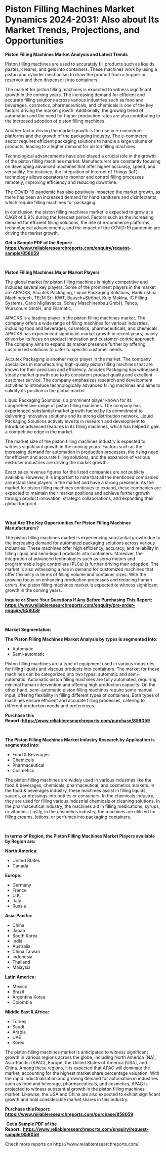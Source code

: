 <p><h1>Piston Filling Machines Market Dynamics 2024-2031: Also about Its Market Trends, Projections, and Opportunities</h1></p><p><strong>Piston Filling Machines Market Analysis and Latest Trends</strong></p>
<p><p>Piston filling machines are used to accurately fill products such as liquids, pastes, creams, and gels into containers. These machines work by using a piston and cylinder mechanism to draw the product from a hopper or reservoir and then dispense it into containers.</p><p>The market for piston filling machines is expected to witness significant growth in the coming years. The increasing demand for efficient and accurate filling solutions across various industries such as food and beverages, cosmetics, pharmaceuticals, and chemicals is one of the key factors driving the market growth. Additionally, the growing trend of automation and the need for higher production rates are also contributing to the increased adoption of piston filling machines.</p><p>Another factor driving the market growth is the rise in e-commerce platforms and the growth of the packaging industry. The e-commerce sector requires efficient packaging solutions to handle a large volume of products, leading to a higher demand for piston filling machines.</p><p>Technological advancements have also played a crucial role in the growth of the piston filling machines market. Manufacturers are constantly focusing on developing advanced machines that offer higher accuracy, speed, and versatility. For instance, the integration of Internet of Things (IoT) technology allows operators to monitor and control filling processes remotely, improving efficiency and reducing downtime.</p><p>The COVID-19 pandemic has also positively impacted the market growth, as there has been an increased demand for hand sanitizers and disinfectants, which require filling machines for packaging.</p><p>In conclusion, the piston filling machines market is expected to grow at a CAGR of 9.9% during the forecast period. Factors such as the increasing demand for efficient filling solutions, the rise of e-commerce platforms, technological advancements, and the impact of the COVID-19 pandemic are driving the market growth.</p></p>
<p><strong>Get a Sample PDF of the Report:&nbsp; <a href="https://www.reliableresearchreports.com/enquiry/request-sample/858059">https://www.reliableresearchreports.com/enquiry/request-sample/858059</a></strong></p>
<p>&nbsp;</p>
<p><strong>Piston Filling Machines Major Market Players</strong></p>
<p><p>The global market for piston filling machines is highly competitive and includes several key players. Some of the prominent players in the market are APACKS, Accutek Packaging, Liquid Packaging Solutions, Harikrushna Machinetech, TELM Srl, KWT, Bausch+Ströbel, Kulp Makina, IC Filling Systems, Carlo Migliavacca, Schuy Maschinenbau GmbH, Tenco, Würschum GmbH, and Filamatic.</p><p>APACKS is a leading player in the piston filling machines market. The company offers a wide range of filling machines for various industries, including food and beverages, cosmetics, pharmaceuticals, and chemicals. APACKS has experienced significant market growth in recent years, mainly driven by its focus on product innovation and customer-centric approach. The company aims to expand its market presence further by offering customized solutions to cater to specific customer needs.</p><p>Accutek Packaging is another major player in the market. The company specializes in manufacturing high-quality piston filling machines that are known for their precision and efficiency. Accutek Packaging has witnessed steady market growth due to its consistent product quality and excellent customer service. The company emphasizes research and development activities to introduce technologically advanced filling machines and aims to solidify its position in the global market.</p><p>Liquid Packaging Solutions is a prominent player known for its comprehensive range of piston filling machines. The company has experienced substantial market growth fueled by its commitment to delivering innovative solutions and its strong distribution network. Liquid Packaging Solutions actively invests in research and development to introduce advanced features in its filling machines, which has helped it gain a competitive edge in the market.</p><p>The market size of the piston filling machines industry is expected to witness significant growth in the coming years. Factors such as the increasing demand for automation in production processes, the rising need for efficient and accurate filling solutions, and the expansion of various end-user industries are driving the market growth.</p><p>Exact sales revenue figures for the listed companies are not publicly available. However, it is important to note that all the mentioned companies are established players in the market and have a strong presence. As the market for piston filling machines continues to expand, these companies are expected to maintain their market positions and achieve further growth through product innovation, strategic collaborations, and expanding their global footprint.</p></p>
<p>&nbsp;</p>
<p><strong>What Are The Key Opportunities For Piston Filling Machines Manufacturers?</strong></p>
<p><p>The piston filling machines market is experiencing substantial growth due to the increasing demand for automated packaging solutions across various industries. These machines offer high efficiency, accuracy, and reliability in filling liquid and semi-liquid products into containers. Moreover, the integration of advanced technologies such as servo motors and programmable logic controllers (PLCs) is further driving their adoption. The market is also witnessing a rise in demand for customized machines that offer flexibility in terms of filling volume and container sizes. With the growing focus on enhancing production processes and reducing human errors, the piston filling machines market is expected to witness significant growth in the coming years.</p></p>
<p><strong>Inquire or Share Your Questions If Any Before Purchasing This Report: <a href="https://www.reliableresearchreports.com/enquiry/pre-order-enquiry/858059">https://www.reliableresearchreports.com/enquiry/pre-order-enquiry/858059</a></strong></p>
<p>&nbsp;</p>
<p><strong>Market Segmentation</strong></p>
<p><strong>The Piston Filling Machines Market Analysis by types is segmented into:</strong></p>
<p><ul><li>Automatic</li><li>Semi-automatic</li></ul></p>
<p><p>Piston filling machines are a type of equipment used in various industries for filling liquids and viscous products into containers. The market for these machines can be categorized into two types: automatic and semi-automatic. Automatic piston filling machines are fully automated, requiring minimal human intervention and offering high production capacity. On the other hand, semi-automatic piston filling machines require some manual input, offering flexibility in filling different types of containers. Both types of machines ensure efficient and accurate filling processes, catering to different production needs and preferences.</p></p>
<p><strong>Purchase this Report:&nbsp;<a href="https://www.reliableresearchreports.com/purchase/858059">https://www.reliableresearchreports.com/purchase/858059</a></strong></p>
<p>&nbsp;</p>
<p><strong>The Piston Filling Machines Market Industry Research by Application is segmented into:</strong></p>
<p><ul><li>Food & Beverages</li><li>Chemicals</li><li>Pharmaceutical</li><li>Cosmetics</li></ul></p>
<p><p>The piston filling machines are widely used in various industries like the food & beverages, chemicals, pharmaceutical, and cosmetics markets. In the food & beverages industry, these machines assist in filling liquids, sauces, or dressings into bottles or containers. In the chemicals industry, they are used for filling various industrial chemicals or cleaning solutions. In the pharmaceutical industry, the machines aid in filling medications, syrups, or vitamins. Lastly, in the cosmetics industry, the machines are utilized for filling creams, lotions, or perfumes into packaging containers.</p></p>
<p>&nbsp;</p>
<p><strong>In terms of Region, the Piston Filling Machines Market Players available by Region are:</strong></p>
<p>
    <p> <strong> North America: </strong>
        <ul>
            <li>United States</li>
            <li>Canada</li>
        </ul>
        </p> 
    <p> <strong> Europe: </strong>
        <ul>
            <li>Germany</li>
            <li>France</li>
            <li>U.K.</li>
            <li>Italy</li>
            <li>Russia</li>
        </ul>
        </p> 
    <p> <strong> Asia-Pacific: </strong>
        <ul>
            <li>China</li>
            <li>Japan</li>
            <li>South Korea</li>
            <li>India</li>
            <li>Australia</li>
            <li>China Taiwan</li>
            <li>Indonesia</li>
            <li>Thailand</li>
            <li>Malaysia</li>
        </ul>
        </p> 
    <p> <strong> Latin America: </strong>
        <ul>
            <li>Mexico</li>
            <li>Brazil</li>
            <li>Argentina Korea</li>
            <li>Colombia</li>
        </ul>
        </p> 
    <p> <strong> Middle East & Africa: </strong>
        <ul>
            <li>Turkey</li>
            <li>Saudi</li>
            <li>Arabia</li>
            <li>UAE</li>
            <li>Korea</li>
        </ul>
    </p>
    </p>
<p><p>The piston filling machines market is anticipated to witness significant growth in various regions across the globe, including North America (NA), Asia-Pacific (APAC), Europe, the United States of America (USA), and China. Among these regions, it is expected that APAC will dominate the market, accounting for the highest market share percentage valuation. With the rapid industrialization and growing demand for automation in industries such as food and beverage, pharmaceuticals, and cosmetics, APAC is projected to witness substantial growth in the piston filling machines market. Likewise, the USA and China are also expected to exhibit significant growth and hold considerable market shares in this industry.</p></p>
<p><strong>Purchase this Report: <a href="https://www.reliableresearchreports.com/purchase/858059">https://www.reliableresearchreports.com/purchase/858059</a></strong></p>
<p>&nbsp;<strong>Get a Sample PDF of the Report:&nbsp;&nbsp;<a href="https://www.reliableresearchreports.com/enquiry/request-sample/858059">https://www.reliableresearchreports.com/enquiry/request-sample/858059</a></strong></p>
<p><strong></strong></p>
<p>Check more reports on https://www.reliableresearchreports.com/</p>